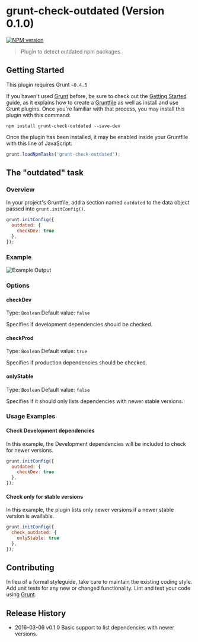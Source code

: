# grunt-check-outdated (Version 0.1.0)

[![NPM version](https://travis-ci.org/creydr/grunt-check-outdated.svg?branch=master)](https://travis-ci.org/creydr/grunt-check-outdated)

> Plugin to detect outdated npm packages.

## Getting Started
This plugin requires Grunt `~0.4.5`

If you haven't used [Grunt](http://gruntjs.com/) before, be sure to check out the [Getting Started](http://gruntjs.com/getting-started) guide, as it explains how to create a [Gruntfile](http://gruntjs.com/sample-gruntfile) as well as install and use Grunt plugins. Once you're familiar with that process, you may install this plugin with this command:

```shell
npm install grunt-check-outdated --save-dev
```

Once the plugin has been installed, it may be enabled inside your Gruntfile with this line of JavaScript:

```js
grunt.loadNpmTasks('grunt-check-outdated');
```

## The "outdated" task

### Overview
In your project's Gruntfile, add a section named `outdated` to the data object passed into `grunt.initConfig()`.

```js
grunt.initConfig({
  outdated: {
    checkDev: true
  },
});
```

### Example

![Example Output](http://fs5.directupload.net/images/160312/g66u7x5v.png)

### Options

#### checkDev
Type: `Boolean`
Default value: `false`

Specifies if development dependencies should be checked.

#### checkProd
Type: `Boolean`
Default value: `true`

Specifies if production dependencies should be checked.

#### onlyStable
Type: `Boolean`
Default value: `false`

Specifies if it should only lists dependencies with newer stable versions.

### Usage Examples

#### Check Development dependencies
In this example, the Development dependencies will be included to check for newer versions.

```js
grunt.initConfig({
  outdated: {
    checkDev: true
  },
});
```

#### Check only for stable versions
In this example, the plugin lists only newer versions if a newer stable version is available.

```js
grunt.initConfig({
  check_outdated: {
    onlyStable: true
  },
});
```

## Contributing
In lieu of a formal styleguide, take care to maintain the existing coding style. Add unit tests for any new or changed functionality. Lint and test your code using [Grunt](http://gruntjs.com/).

## Release History

* 2016-03-06  v0.1.0  Basic support to list dependencies with newer versions.

